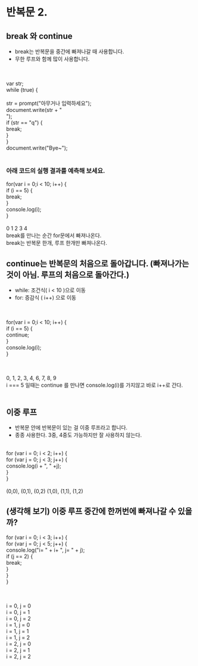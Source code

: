 # 반복문 2. 

## break 와 continue
- break는 반복문을 중간에 빠져나갈 때 사용합니다. 
- 무한 루프와 함께 많이 사용합니다. <br/><br/><br/>

var str;<br/>
while (true) {<br/>    
    str = prompt("아무거나 입력하세요");<br/>
    document.write(str + "<br>");<br/>
    if (str == "q") {<br/>
        break;<br/>
    }<br/>
}<br/>
document.write("Bye~");<br/><br/>

### 아래 코드의 실행 결과를 예측해 보세요.
for(var i = 0;i < 10; i++) { <br/>
    if (i == 5) {  <br/>
        break; <br/>
    } <br/>
    console.log(i); <br/>
} <br/><br/>
 0 1 2 3 4  <br/>
 break를 만나는 순간 for문에서 빠져나온다.<br/>
 break는 반복문 한개, 루프 한개만 빠져나온다.<br/>


## continue는 반복문의 처음으로 돌아갑니다. (빠져나가는 것이 아님. 루프의 처음으로 돌아간다.)
* while: 조건식( i < 10 )으로 이동
* for: 증감식 ( i++) 으로 이동 <br/><br/><br/>

for(var i = 0;i < 10; i++) { <br/>
    if (i == 5) { <br/>
        continue; <br/>
    } <br/>
    console.log(i); <br/>
} <br/><br/><br/>

0, 1, 2, 3, 4, 6, 7, 8, 9 <br/>
i === 5 일때는 continue 를 만나면 console.log(i)를 가지않고 바로 i++로 간다.<br/><br/>




## 이중 루프
- 반복문 안에 반복문이 있는 걸 이중 루프라고 합니다. 
- 종종 사용한다. 3중, 4중도 가능하지만 잘 사용하지 않는다. <br/><br/>

for (var i = 0; i < 2; i++) { <br/>
    for (var j = 0; j < 3; j++) { <br/>
        console.log(i + ", " +j); <br/>
    } <br/>
} <br/><br/>
 (0,0), (0,1), (0,2)
 (1,0), (1,1), (1,2)

## (생각해 보기) 이중 루프 중간에 한꺼번에 빠져나갈 수 있을까? 
for (var i = 0; i < 3; i++) { <br/>
    for (var j = 0; j < 5; j++) { <br/>
        console.log("i= " + i+ ", j= " + j); <br/>
        if (j == 2) {<br/>
            break;<br/>
        }<br/>
    }<br/>
}<br/><br/><br/>

 i = 0, j = 0 <br/>
 i = 0, j = 1 <br/>
 i = 0, j = 2 <br/>
 i = 1, j = 0 <br/>
 i = 1, j = 1 <br/>
 i = 1, j = 2 <br/>
 i = 2, j = 0 <br/>
 i = 2, j = 1 <br/>
 i = 2, j = 2 <br/>